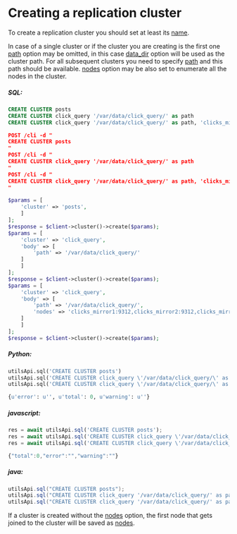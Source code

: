 # Creating a replication cluster 

<!-- example creating a replication cluster 1 -->
To create a replication cluster you should set at least its [name](../../Creating_a_cluster/Setting_up_replication/Setting_up_replication.md#name).

In case of a single cluster or if the cluster you are creating is the first one [path](../../Creating_a_cluster/Setting_up_replication/Setting_up_replication.md#path) option may be  omitted, in this case [data_dir](../../Server_settings/Searchd.md#data_dir) option will be used as the cluster path. For all subsequent clusters you need to specify [path](../../Creating_a_cluster/Setting_up_replication/Setting_up_replication.md#path) and this path should be available. [nodes](../../Creating_a_cluster/Setting_up_replication/Setting_up_replication.md#nodes) option may be also set to enumerate all the nodes in the cluster.


<!-- intro -->
##### SQL:

<!-- request SQL -->

```sql
CREATE CLUSTER posts
CREATE CLUSTER click_query '/var/data/click_query/' as path
CREATE CLUSTER click_query '/var/data/click_query/' as path, 'clicks_mirror1:9312,clicks_mirror2:9312,clicks_mirror3:9312' as nodes
```

<!-- request HTTP -->

```json
POST /cli -d "
CREATE CLUSTER posts
"
POST /cli -d "
CREATE CLUSTER click_query '/var/data/click_query/' as path
"
POST /cli -d "
CREATE CLUSTER click_query '/var/data/click_query/' as path, 'clicks_mirror1:9312,clicks_mirror2:9312,clicks_mirror3:9312' as nodes
"
```

<!-- request PHP -->

```php
$params = [
    'cluster' => 'posts',
    ]
];
$response = $client->cluster()->create($params);
$params = [
    'cluster' => 'click_query',
    'body' => [
        'path' => '/var/data/click_query/'
    ]    
    ]
];
$response = $client->cluster()->create($params);
$params = [
    'cluster' => 'click_query',
    'body' => [
        'path' => '/var/data/click_query/',
        'nodes' => 'clicks_mirror1:9312,clicks_mirror2:9312,clicks_mirror3:9312'
    ]    
    ]
];
$response = $client->cluster()->create($params);
```
<!-- intro -->
##### Python:

<!-- request Python -->

```python
utilsApi.sql('CREATE CLUSTER posts')
utilsApi.sql('CREATE CLUSTER click_query \'/var/data/click_query/\' as path')
utilsApi.sql('CREATE CLUSTER click_query \'/var/data/click_query/\' as path, \'clicks_mirror1:9312,clicks_mirror2:9312,clicks_mirror3:9312\' as nodes')

```

<!-- response Python -->
```python
{u'error': u'', u'total': 0, u'warning': u''}
```
<!-- intro -->
##### javascript:

<!-- request javascript -->

```javascript
res = await utilsApi.sql('CREATE CLUSTER posts');
res = await utilsApi.sql('CREATE CLUSTER click_query \'/var/data/click_query/\' as path');
res = await utilsApi.sql('CREATE CLUSTER click_query \'/var/data/click_query/\' as path, \'clicks_mirror1:9312,clicks_mirror2:9312,clicks_mirror3:9312\' as nodes');
```

<!-- response javascript -->
```javascript
{"total":0,"error":"","warning":""}
```

<!-- intro -->
##### java:

<!-- request Java -->

```java
utilsApi.sql("CREATE CLUSTER posts");
utilsApi.sql("CREATE CLUSTER click_query '/var/data/click_query/' as path");
utilsApi.sql("CREATE CLUSTER click_query '/var/data/click_query/' as path, 'clicks_mirror1:9312,clicks_mirror2:9312,clicks_mirror3:9312' as nodes");
```
<!-- end -->

If a cluster is created without the [nodes](../../Creating_a_cluster/Setting_up_replication/Setting_up_replication.md#nodes) option, the first node that gets joined to the cluster will be saved as [nodes](../../Creating_a_cluster/Setting_up_replication/Setting_up_replication.md#nodes).

